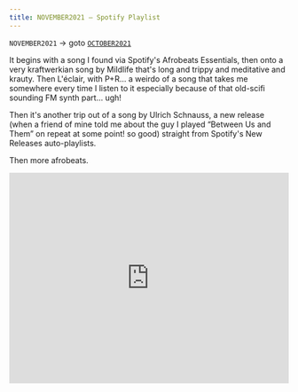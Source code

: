 ```yaml
---
title: NOVEMBER2021 — Spotify Playlist
---
```


`NOVEMBER2021` -> goto [`OCTOBER2021`](/playlists/october-2021)

It begins with a song I found via Spotify's Afrobeats Essentials, then onto a very kraftwerkian song by Mildlife that's long and trippy and meditative and krauty. Then L'éclair, with P+R... a weirdo of a song that takes me somewhere every time I listen to it especially because of that old-scifi sounding FM synth part... ugh!

Then it's another trip out of a song by Ulrich Schnauss, a new release (when a friend of mine told me about the guy I played “Between Us and Them” on repeat at some point! so good) straight from Spotify's New Releases auto-playlists.

Then more afrobeats.

<iframe src="https://open.spotify.com/embed/playlist/6EIzLqBT0KYcNOdisiOivJ?utm_source=generator&theme=0" width="100%" height="380" frameBorder="0" allowfullscreen="false"></iframe>
